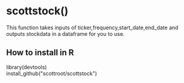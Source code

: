 # scottstock()

This function takes inputs of ticker,frequency,start_date,end_date and outputs stockdata in a dataframe for you to use.


## How to install in R

library(devtools)<br>
install_github("scottroot/scottstock")
